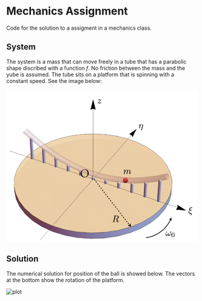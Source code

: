 # Mechanics Assignment
Code for the solution to a assigment in a mechanics class.

## System
The system is a mass that can move freely in a tube that has a parabolic shape discribed with a function *f*. No friction between the mass and the yube is assumed. The tube sits on a platform that is spinning with a constant speed. See the image below:  

![plot](./figures/system_image.png)  
## Solution 
The numerical solution for position of the ball is showed below. The vectors at the bottom show the rotation of the platform.  

![plot](./figures/fig_2021-02-24_21_38_12.gif)  

